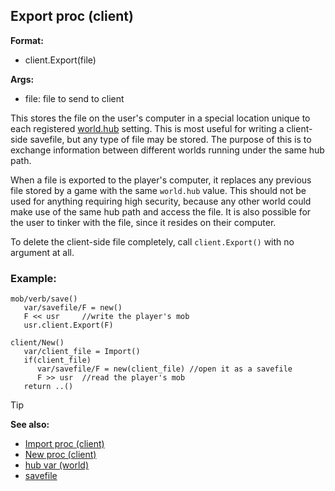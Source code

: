 ## Export proc (client)


**Format:**
+   client.Export(file)

**Args:**
+   file: file to send to client


This stores the file on the user\'s computer in a special
location unique to each registered [world.hub](/ref/world/var/hub.md) setting.
This is most useful for writing a client-side savefile, but any type of
file may be stored. The purpose of this is to exchange information
between different worlds running under the same hub path. 

When
a file is exported to the player\'s computer, it replaces any previous
file stored by a game with the same `world.hub` value. This should not
be used for anything requiring high security, because any other world
could make use of the same hub path and access the file. It is also
possible for the user to tinker with the file, since it resides on their
computer. 

To delete the client-side file completely, call
`client.Export()` with no argument at all.
### Example:

```dm
mob/verb/save()
   var/savefile/F = new()
   F << usr     //write the player's mob
   usr.client.Export(F)

client/New()
   var/client_file = Import()
   if(client_file)
      var/savefile/F = new(client_file) //open it as a savefile
      F >> usr  //read the player's mob
   return ..()
```


> [!TIP] 
> **See also:**
> +   [Import proc (client)](/ref/client/proc/Import.md) 
> +   [New proc (client)](/ref/client/proc/New.md) 
> +   [hub var (world)](/ref/world/var/hub.md) 
> +   [savefile](/ref/savefile.md) 